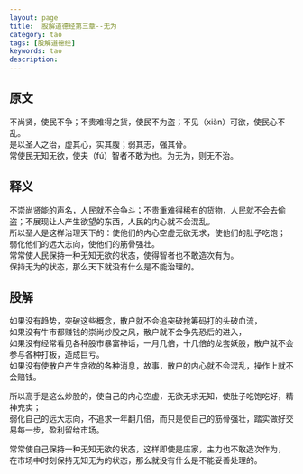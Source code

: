 ```yaml
---
layout: page
title:  股解道德经第三章--无为
category: tao
tags: [股解道德经]
keywords: tao
description:
---
```


## 原文
不尚贤，使民不争；不贵难得之货，使民不为盗；不见（xiàn）可欲，使民心不乱。  
是以圣人之治，虚其心，实其腹；弱其志，强其骨。  
常使民无知无欲，使夫（fú）智者不敢为也。为无为，则无不治。

## 释义
不崇尚贤能的声名，人民就不会争斗；不贵重难得稀有的货物，人民就不会去偷盗；不展现让人产生欲望的东西，人民的内心就不会混乱。    
所以圣人是这样治理天下的：使他们的内心空虚无欲无求，使他们的肚子吃饱； 弱化他们的远大志向，使他们的筋骨强壮。    
常常使人民保持一种无知无欲的状态，使得智者也不敢造次有为。    
保持无为的状态，那么天下就没有什么是不能治理的。
## 股解
如果没有趋势，突破这些概念，散户就不会追突破抢筹码打的头破血流，  
如果没有牛市都赚钱的崇尚炒股之风，散户就不会争先恐后的进入，  
如果没有经常看见各种股市暴富神话，一月几倍，十几倍的龙套妖股，散户就不会参与各种打板，造成巨亏。  
如果没有使散户产生贪欲的各种消息，故事，散户的内心就不会混乱，操作上就不会赔钱。  

所以高手是这么炒股的，使自己的内心空虚，无欲无求无知，使肚子吃饱吃好，精神充实；  
弱化自己的远大志向，不追求一年翻几倍，而只是使自己的筋骨强壮，踏实做好交易每一步，盈利留给市场。  

常常使自己保持一种无知无欲的状态，这样即使是庄家，主力也不敢造次作为，    
在市场中时刻保持无知无为的状态，那么就没有什么是不能妥善处理的。  














